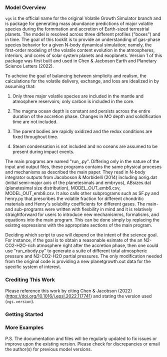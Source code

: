 ### Model Overview
`vgs` is the official name for the original Volatile Growth Simulator branch and is package for generating mass abundance predictions of major volatile species during the formmation and accretion of Earth-sized terrestrial planets. The model is resolved across three different profiles ("boxes") and in time. The goal of this tooklit is to provide an understanding of gas-phase species behavior for a given N-body dynamical simulation; namely, the first-order modeling of the volatile content evolution in the atmospheres, interiors, and cores of solar system planets and exoplanets. Version 1 of this package was first built and used in Chen & Jacboson Earth and Planetary Science Letters (2022).

To acheive the goal of balancing between simplicity and realism, the calculations for the volatile delivery, exchange, and loss are idealized in by assuming that:

1. Only three major volatile species are included in the mantle and atmosphere reservoirs; only carbon is included in the core.

3. The magma ocean depth is constant and persists across the entire duration of the accretion phase. Changes in MO depth and solidification time are not included.

3. The parent bodies are rapidly oxidized and the redox conditions are fixed throughout time.

4. Steam condensation is not included and no oceans are assumed to be present during impact events.

The main programs are named "run_.py". Differing only in the nature of the input and output files, these programs contains the same physical proceses and mechanisms as described the main paper. They read in N-body integrator outputs from Jacoboson & Morbidelli (2014) including aorig.dat (initial semi-major axis of the planetesimals and embryos), ABsizes.dat (planetesimal size distribution), MODEL_OUT_emb6.csv, MODEL_OUT_emb8.csv. It also calls other subprograms such as SF.py and henry.py that prescribes the volatile fraction for different chondritic materials and Henry's solubility coefficients for different gases.
The main- and sub-programs were written with flexbility in mind and it is relatively straightforward for users to introduce new mechanismms, formalisms, and equations into the main program. This can be done simply by replacing the existng expressions with the appropriate sections of the main program.


Deciding which script to use will depend on the intent of the science goal. For instance, if the goal is to obtain a reasonable esimate of the an N2-CO2-H2O-rich atmosphere right after the accretion phase, then one could use "run_nbody.py" to generate a suite of different total atmospheric pressure and N2-CO2-H2O partial pressures. The only modification needed from the original code is providing a new planetgrowth.out data for the specific system of interest. 


### Crediting This Work
Please reference this work by citing Chen & Jacobson (2022) (https://doi.org/10.1016/j.epsl.2022.117741) and stating the version used (`vgs.version`).

### Getting Started



### More Examples




P.S. The documentation and files will be regularly updated to fix issues or improve upon the existing version. Please check for discrepancies or email the author(s) for previous model versions.
